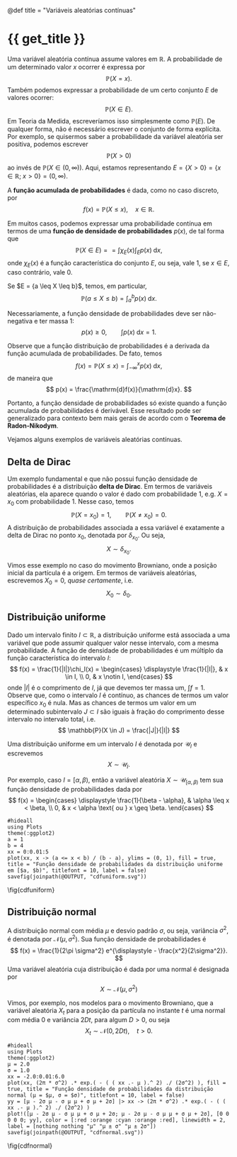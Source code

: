 @def title = "Variáveis aleatórias contínuas"

# {{ get_title }}

Uma variável aleatória contínua assume valores em $\mathbb{R}$. A probabilidade de um determinado valor $x$ ocorrer é expressa por
$$
\mathbb{P}(X = x).
$$
Também podemos expressar a probabilidade de um certo conjunto $E$ de valores ocorrer:
$$
\mathbb{P}(X \in E).
$$
Em Teoria da Medida, escreveríamos isso simplesmente como $\mathbb{P}(E)$. De qualquer forma, não é necessário escrever o conjunto de forma explícita. Por exemplo, se quisermos saber a probabilidade da variável aleatória ser positiva, podemos escrever
$$
\mathbb{P}(X > 0)
$$
ao invés de $\mathbb{P}(X \in (0, \infty))$. Aqui, estamos representando $E = \{ X > 0 \} = \{x \in \mathbb{R}; \;x > 0\} = (0, \infty)$.

A **função acumulada de probabilidades** é dada, como no caso discreto, por
$$
f(x) = \mathbb{P}(X \leq x), \quad x \in \mathbb{R}.
$$

Em muitos casos, podemos expressar uma probabilidade contínua em termos de uma **função de densidade de probabilidades** $p(x)$, de tal forma que
$$
\mathbb{P}(X \in E) = = \int \chi_E(x) \int_E p(x) \;\mathrm{d}x,
$$
onde $\chi_E(x)$ é a função característica do conjunto $E$, ou seja, vale $1$, se $x\in E$, caso contrário, vale 0.

Se $E = \{a \leq X \leq b}$, temos, em particular,
$$
  \mathbb{P}(a \leq X \leq b) = \int_a^b p(x) \;\mathrm{d}x.
$$

Necessariamente, a função densidade de probabilidades deve ser não-negativa e ter massa 1:
$$
p(x) \geq 0, \qquad \int p(x) \;\mathrm{d}x = 1.
$$

Observe que a função distribuição de probabilidades é a derivada da função acumulada de probabilidades. De fato, temos
$$
  f(x) = \mathbb{P}(X \leq x) = \int_{-\infty}^x p(x) \;\mathrm{d}x,
$$
de maneira que
$$
  p(x) = \frac{\mathrm{d}f(x)}{\mathrm{d}x}.
$$

Portanto, a função densidade de probabilidades só existe quando a função acumulada de probabilidades é derivável. Esse resultado pode ser generalizado para contexto bem mais gerais de acordo com o **Teorema de Radon-Nikodym**.

Vejamos alguns exemplos de variáveis aleatórias contínuas.

## Delta de Dirac

Um exemplo fundamental e que não possui função densidade de probabilidades é a distribuição **delta de Dirac**. Em termos de variáveis aleatórias, ela aparece quando o valor é dado com probabilidade 1, e.g. $X = x_0$ com probabilidade 1. Nesse caso, temos
$$
\mathbb{P}(X = x_0) = 1, \qquad \mathbb{P}(X \neq x_0) = 0.
$$
A distribuição de probabilidades associada a essa variável é exatamente a delta de Dirac no ponto $x_0$, denotada por $\delta_{x_0}$. Ou seja,
$$
X \sim \delta_{x_0}.
$$

Vimos esse exemplo no caso do movimento Browniano, onde a posição inicial da partícula é a origem. Em termos de variáveis aleatórias, escrevemos $X_0 = 0$,  *quase certamente*, i.e.
$$
X_0 \sim \delta_0.
$$

## Distribuição uniforme

Dado um intervalo finito $I\subset \mathbb{R}$, a distribuição uniforme está associada a uma variável que pode assumir qualquer valor nesse intervalo, com a mesma probabilidade. A função de densidade de probabilidades é um múltiplo da função característica do intervalo $I$:
$$
f(x) = \frac{1}{|I|}\chi_I(x) = \begin{cases} \displaystyle \frac{1}{|I|}, & x \in I, \\ 0, & x \notin I, \end{cases}
$$
onde $|I|$ é o comprimento de $I$, já que devemos ter massa um, $\int f = 1$. Observe que, como o intervalo $I$ é contínuo, as chances de termos um valor específico $x_0$ é nula. Mas as chances de termos um valor em um determinado subintervalo $J\subset I$ são iguais à fração do comprimento desse intervalo no intervalo total, i.e.
$$
\mathbb{P}(X \in J) = \frac{|J|}{|I|}
$$

Uma distribuição uniforme em um intervalo $I$ é denotada por $\mathcal{U}_I$ e escrevemos
$$
X \sim \mathcal{U}_I.
$$

Por exemplo, caso $I = [\alpha, \beta)$, então a variável aleatória $X \sim \mathcal{U}_{[\alpha, \beta)}$ tem sua função densidade de probabilidades dada por
$$
f(x) = \begin{cases} \displaystyle \frac{1}{\beta - \alpha}, & \alpha \leq x < \beta, \\ 0, & x < \alpha \text{ ou } x \geq \beta. \end{cases}
$$

```julia:cdfuniform
#hideall
using Plots
theme(:ggplot2)
a = 1
b = 4
xx = 0:0.01:5
plot(xx, x -> (a <= x < b) / (b - a), ylims = (0, 1), fill = true, title = "Função densidade de probabilidades da distribuição uniforme em [$a, $b)", titlefont = 10, label = false)
savefig(joinpath(@OUTPUT, "cdfuniform.svg"))
```
\fig{cdfuniform}

## Distribuição normal

A distribuição normal com média $\mu$ e desvio padrão $\sigma$, ou seja, variância $\sigma^2$, é denotada por $\mathcal{N}(\mu, \sigma^2)$. Sua função densidade de probabilidades é
$$
  f(x) = \frac{1}{2\pi \sigma^2} e^{\displaystyle - \frac{x^2}{2\sigma^2}}.
$$
Uma variável aleatória cuja distribuição é dada por uma normal é designada por
$$
  X \sim \mathcal{N}(\mu, \sigma^2)
$$

Vimos, por exemplo, nos modelos para o movimento Browniano, que a variável aleatória $X_t$ para a posição da partícula no instante $t$ é uma normal com média $0$ e variância $2Dt$, para algum $D > 0$, ou seja
$$
  X_t \sim \mathcal{N}(0, 2Dt), \quad t > 0.
$$

```julia:cdfnormal
#hideall
using Plots
theme(:ggplot2)
μ = 2.0
σ = 1.0 
xx = -2.0:0.01:6.0
plot(xx, (2π * σ^2) .* exp.( - ( ( xx .- μ ).^ 2) ./ (2σ^2) ), fill = true, title = "Função densidade de probabilidades da distribuição normal (μ = $μ, σ = $σ)", titlefont = 10, label = false)
yy = [μ - 2σ μ - σ μ μ + σ μ + 2σ] |> xx -> (2π * σ^2) .* exp.( - ( ( xx .- μ ).^ 2) ./ (2σ^2) )
plot!([μ - 2σ μ - σ μ μ + σ μ + 2σ; μ - 2σ μ - σ μ μ + σ μ + 2σ], [0 0 0 0 0; yy], color = [:red :orange :cyan :orange :red], linewidth = 2, label = [nothing nothing "μ" "μ ± σ" "μ ± 2σ"])
savefig(joinpath(@OUTPUT, "cdfnormal.svg"))
```
\fig{cdfnormal}